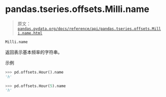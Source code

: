 # pandas.tseries.offsets.Milli.name

> 原文：[`pandas.pydata.org/docs/reference/api/pandas.tseries.offsets.Milli.name.html`](https://pandas.pydata.org/docs/reference/api/pandas.tseries.offsets.Milli.name.html)

```py
Milli.name
```

返回表示基本频率的字符串。

示例

```py
>>> pd.offsets.Hour().name
'h' 
```

```py
>>> pd.offsets.Hour(5).name
'h' 
```
